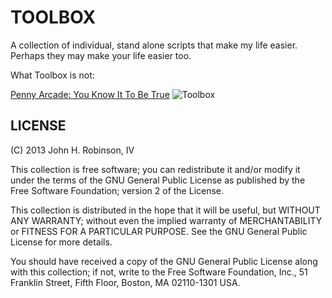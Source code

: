 TOOLBOX
=======

A collection of individual, stand alone scripts that make my life easier.
Perhaps they may make your life easier too.

What Toolbox is not:

[Penny Arcade: You Know It To Be True](http://www.penny-arcade.com/comic/2006/11/13)
![Toolbox](http://art.penny-arcade.com/photos/215554825_6zToR-L-2.jpg)

LICENSE
-------

(C) 2013 John H. Robinson, IV

This collection is free software; you can redistribute it and/or modify it
under the terms of the GNU General Public License as published by the Free
Software Foundation; version 2 of the License.

This collection is distributed in the hope that it will be useful, but WITHOUT
ANY WARRANTY; without even the implied warranty of MERCHANTABILITY or FITNESS
FOR A PARTICULAR PURPOSE.  See the GNU General Public License for more details.

You should have received a copy of the GNU General Public License along with
this collection; if not, write to the Free Software Foundation, Inc., 51
Franklin Street, Fifth Floor, Boston, MA 02110-1301 USA.
